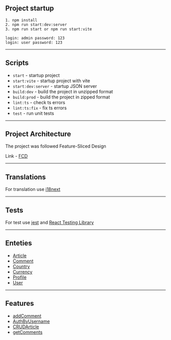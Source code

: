 ## Project startup

````
1. npm install
2. npm run start:dev:server
3. npm run start or npm run start:vite

login: admin password: 123
login: user password: 123
````

---

## Scripts

- `start` - startup project
- `start:vite` - startup project with vite
- `start:dev:server` - startup JSON server
- `build:dev` - build the project in unzipped format
- `build:prod` - build the project in zipped format
- `lint:ts` - check ts errors
- `lint:ts:fix` - fix ts errors
- `test` - run unit tests

---

## Project Architecture

The project was followed Feature-Sliced Design

Link - [FCD](https://feature-sliced.design/)

---

## Translations

For translation use [i18next](https://www.i18next.com/)

---

## Tests

For test use [jest](https://jestjs.io/)
and [React Testing Library](https://testing-library.com/docs/react-testing-library/intro/)

---

## Enteties

- [Article](src/enteties/Article)
- [Comment](src/enteties/Comment)
- [Country](src/enteties/Country)
- [Currency](src/enteties/Currency)
- [Profile](src/enteties/Profile)
- [User](src/enteties/User)

---

## Features

- [addComment](/src/features/addComment)
- [AuthByUsername](src/features/AuthByUsername)
- [CRUDArticle](src/features/CRUDArticle)
- [getComments](src/features/getComments)
